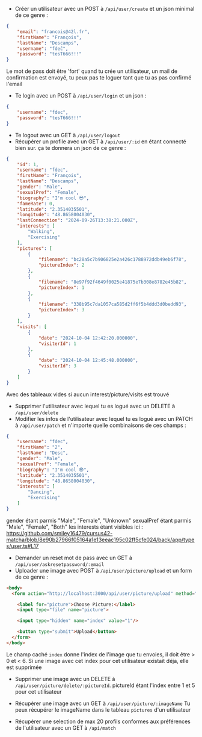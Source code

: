 - Créer un utilisateur avec un POST à  `/api/user/create` et un json minimal de ce genre :

```json
{
    "email": "francois@42l.fr",
    "firstName": "François",
    "lastName": "Descamps",
    "username": "fdeĉ",
    "password": "tesT666!!!"
}
```

Le mot de pass doit être 'fort'
quand tu crée un utilisateur, un mail de confirmation est envoyé, tu peux pas te loguer tant que tu as pas confirmé l'email

- Te login avec un POST à `/api/user/login` et un json :

```json
{
    "username": "fdec",
    "password": "tesT666!!!"
}
```

- Te logout avec un GET à `/api/user/logout`
- Récupérer un profile avec un GET à `/api/user/:id` en étant connecté bien sur.
  ça te donnera un json de ce genre :

```json
{
    "id": 1,
    "username": "fdec",
    "firstName": "François",
    "lastName": "Descamps",
    "gender": "Male",
    "sexualPref": "Female",
    "biography": "I'm cool 😎",
    "fameRate": 0,
    "latitude": "2.3514035501",
    "longitude": "48.8658004030",
    "lastConnection": "2024-09-26T13:38:21.000Z",
    "interests": [
        "Walking",
        "Exercising"
    ],
    "pictures": [
        {
            "filename": "bc28a5c7b906825e2a426c1788972ddb49eb6f78",
            "pictureIndex": 2
        },
        {
            "filename": "8e97f92f4649f0025e41875e7b308e8782e45b82",
            "pictureIndex": 1
        },
        {
            "filename": "338b95c7da1057ca585d2ff6f5b4ddd3d0bedd93",
            "pictureIndex": 3
        }
    ],
    "visits": [
        {
            "date": "2024-10-04 12:42:20.000000",
            "visiterId": 1
        },
        {
            "date": "2024-10-04 12:45:48.000000",
            "visiterId": 3
        }
    ]
}
```

Avec des tableaux vides si aucun interest/picture/visits est trouvé

- Supprimer l'utilisateur avec lequel tu es logué avec un DELETE à `/api/user/delete`
- Modifier les infos de l'utilisateur avec lequel tu es logué avec un PATCH à `/api/user/patch` et n'importe quelle combinaisons de ces champs :

```json
{
    "username": "fdec",
    "firstName": "2",
    "lastName": "Desc",
    "gender": "Male",
    "sexualPref": "Female",
    "biography": "I'm cool 😎",
    "latitude": "2.3514035501",
    "longitude": "48.8658004030",
    "interests": [
        "Dancing",
        "Exercising"
    ]
}
```

gender étant parmis "Male", "Female", "Unknown"
sexualPref étant parmis "Male", "Female", "Both"
les interests étant  visibles ici  : https://github.com/smiley16479/cursus42-matcha/blob/8e90b27966f05164a1e13eeac195c02ff5cfe024/back/app/types/user.ts#L17

- Demander un reset mot de pass avec un GET à `/api/user/askresetpassword/:email`
- Uploader une image avec POST à `/api/user/picture/upload` et un form de ce genre :

```html
<body>
  <form action="http://localhost:3000/api/user/picture/upload" method="POST" enctype="multipart/form-data">  

    <label for="picture">Choose Picture:</label>
    <input type="file" name="picture">

    <input type="hidden" name="index" value="1"/>

    <button type="submit">Upload</button>
  </form>
</body>
```

Le champ caché `index` donne l'index de l'image que tu envoies, il doit être > 0 et < 6. Si une image avec cet index pour cet utilisateur existait déja, elle est supprimée

- Supprimer une image avec un DELETE à `/api/user/picture/delete/:pictureId`.
  pictureId étant l'index entre 1 et 5 pour cet utilisateur
- Récupérer une image avec un GET à `/api/user/picture/:imageName`
  Tu peux récupérer le imageName dans le tableau `pictures` d'un utilisateur


- Récupérer une selection de max 20 profils conformes aux préférences de l'utilisateur avec un GET à `/api/match`
